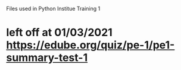 Files used in Python Institue Training 1

# left off at 01/03/2021 https://edube.org/quiz/pe-1/pe1-summary-test-1
